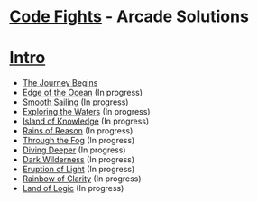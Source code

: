 # [Code Fights](https://codesignal.com/) - Arcade Solutions

# [Intro](https://github.com/anasstaha/CodeFights-Arcade/tree/master/Intro)
+ [The Journey Begins](https://github.com/anasstaha/CodeFights-Arcade/tree/master/Intro/The%20Journey%20Begins)
+ [Edge of the Ocean]() (In progress)
+ [Smooth Sailing]() (In progress)
+ [Exploring the Waters]() (In progress)
+ [Island of Knowledge]() (In progress)
+ [Rains of Reason]() (In progress)
+ [Through the Fog]() (In progress)
+ [Diving Deeper]() (In progress)
+ [Dark Wilderness]() (In progress)
+ [Eruption of Light]() (In progress)
+ [Rainbow of Clarity]() (In progress)
+ [Land of Logic]() (In progress)